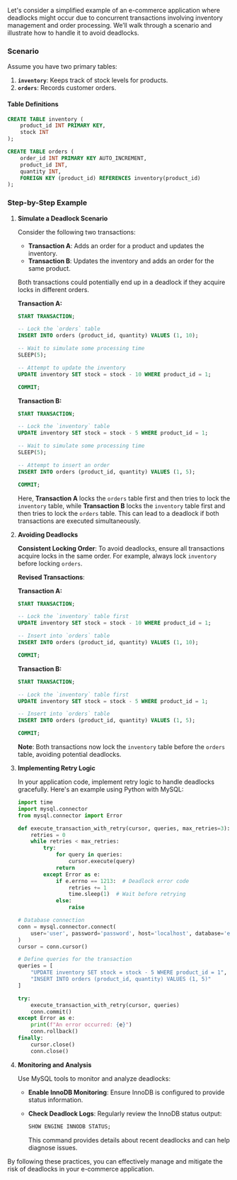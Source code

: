 Let's consider a simplified example of an e-commerce application where deadlocks might occur due to concurrent transactions involving inventory management and order processing. We’ll walk through a scenario and illustrate how to handle it to avoid deadlocks.

### Scenario

Assume you have two primary tables:
1. **`inventory`**: Keeps track of stock levels for products.
2. **`orders`**: Records customer orders.

#### Table Definitions

```sql
CREATE TABLE inventory (
    product_id INT PRIMARY KEY,
    stock INT
);

CREATE TABLE orders (
    order_id INT PRIMARY KEY AUTO_INCREMENT,
    product_id INT,
    quantity INT,
    FOREIGN KEY (product_id) REFERENCES inventory(product_id)
);
```

### Step-by-Step Example

1. **Simulate a Deadlock Scenario**

   Consider the following two transactions:

   - **Transaction A**: Adds an order for a product and updates the inventory.
   - **Transaction B**: Updates the inventory and adds an order for the same product.

   Both transactions could potentially end up in a deadlock if they acquire locks in different orders.

   **Transaction A:**

   ```sql
   START TRANSACTION;

   -- Lock the `orders` table
   INSERT INTO orders (product_id, quantity) VALUES (1, 10);

   -- Wait to simulate some processing time
   SLEEP(5);

   -- Attempt to update the inventory
   UPDATE inventory SET stock = stock - 10 WHERE product_id = 1;

   COMMIT;
   ```

   **Transaction B:**

   ```sql
   START TRANSACTION;

   -- Lock the `inventory` table
   UPDATE inventory SET stock = stock - 5 WHERE product_id = 1;

   -- Wait to simulate some processing time
   SLEEP(5);

   -- Attempt to insert an order
   INSERT INTO orders (product_id, quantity) VALUES (1, 5);

   COMMIT;
   ```

   Here, **Transaction A** locks the `orders` table first and then tries to lock the `inventory` table, while **Transaction B** locks the `inventory` table first and then tries to lock the `orders` table. This can lead to a deadlock if both transactions are executed simultaneously.

2. **Avoiding Deadlocks**

   **Consistent Locking Order**: To avoid deadlocks, ensure all transactions acquire locks in the same order. For example, always lock `inventory` before locking `orders`.

   **Revised Transactions**:

   **Transaction A:**

   ```sql
   START TRANSACTION;

   -- Lock the `inventory` table first
   UPDATE inventory SET stock = stock - 10 WHERE product_id = 1;

   -- Insert into `orders` table
   INSERT INTO orders (product_id, quantity) VALUES (1, 10);

   COMMIT;
   ```

   **Transaction B:**

   ```sql
   START TRANSACTION;

   -- Lock the `inventory` table first
   UPDATE inventory SET stock = stock - 5 WHERE product_id = 1;

   -- Insert into `orders` table
   INSERT INTO orders (product_id, quantity) VALUES (1, 5);

   COMMIT;
   ```

   **Note**: Both transactions now lock the `inventory` table before the `orders` table, avoiding potential deadlocks.

3. **Implementing Retry Logic**

   In your application code, implement retry logic to handle deadlocks gracefully. Here's an example using Python with MySQL:

   ```python
   import time
   import mysql.connector
   from mysql.connector import Error

   def execute_transaction_with_retry(cursor, queries, max_retries=3):
       retries = 0
       while retries < max_retries:
           try:
               for query in queries:
                   cursor.execute(query)
               return
           except Error as e:
               if e.errno == 1213:  # Deadlock error code
                   retries += 1
                   time.sleep(1)  # Wait before retrying
               else:
                   raise

   # Database connection
   conn = mysql.connector.connect(
       user='user', password='password', host='localhost', database='ecommerce'
   )
   cursor = conn.cursor()

   # Define queries for the transaction
   queries = [
       "UPDATE inventory SET stock = stock - 5 WHERE product_id = 1",
       "INSERT INTO orders (product_id, quantity) VALUES (1, 5)"
   ]

   try:
       execute_transaction_with_retry(cursor, queries)
       conn.commit()
   except Error as e:
       print(f"An error occurred: {e}")
       conn.rollback()
   finally:
       cursor.close()
       conn.close()
   ```

4. **Monitoring and Analysis**

   Use MySQL tools to monitor and analyze deadlocks:

   - **Enable InnoDB Monitoring**: Ensure InnoDB is configured to provide status information.
   - **Check Deadlock Logs**: Regularly review the InnoDB status output:

     ```sql
     SHOW ENGINE INNODB STATUS;
     ```

     This command provides details about recent deadlocks and can help diagnose issues.

By following these practices, you can effectively manage and mitigate the risk of deadlocks in your e-commerce application.